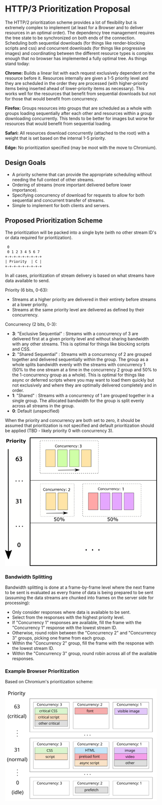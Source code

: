 # HTTP/3 Prioritization Proposal

The HTTP/2 prioritization scheme provides a lot of flexibility but is extremely complex to implement (at least for a Browser and to deliver resources in an optimal order). The dependency tree management requires the tree state to be synchronized on both ends of the connection. Scheduling both sequential downloads (for things like render-blocking scripts and css) and concurrent downloads (for things like progressive images) and coordinating between the different resource types is complex enough that no browser has implemented a fully optimal tree. As things stand today:

**Chrome:** Builds a linear list with each request exclusively dependent on the resource before it. Resources internally are given a 1-5 priority level and they are scheduled in the order they are processed (with higher-priority items being inserted ahead of lower-priority items as necessary). This works well for the resources that benefit from sequential downloads but not for those that would benefit from concurrency.

**Firefox:** Groups resources into groups that are scheduled as a whole with groups loading sequentially after each other and resources within a group downloading concurrently. This tends to be better for images but worse for resources that would benefit from sequential loading.

**Safari:** All resources download concurrently (attached to the root) with a weight that is set based on the internal 1-5 priority.

**Edge:** No prioritization specified (may be moot with the move to Chromium).

## Design Goals
* A priority scheme that can provide the appropriate scheduling without needing the full context of other streams.
* Ordering of streams (more important delivered before lower importance).
* Specifying concurrency of download for requests to allow for both sequential and concurrent transfer of streams.
* Simple to implement for both clients and servers.

## Proposed Prioritization Scheme

The prioritization will be packed into a single byte (with no other stream ID's or data required for prioritization).

```
 0               
 0 1 2 3 4 5 6 7 
+-+-+-+-+-+-+-+-+
| Priority  | C |
+-+-+-+-+-+-+-+-+
```

In all cases, prioritization of stream delivery is based on what streams have data available to send.

Priority (6 bits, 0-63): 
* Streams at a higher priority are delivered in their entirety before streams at a lower priority.
* Streams at the same priority level are delivered as defined by their concurrency.

Concurrency (2 bits, 0-3):

* **3**: "Exclusive Sequential" : Streams with a concurrency of 3 are delivered first at a given priority level and without sharing bandwidth with any other streams. This is optimal for things like blocking scripts and CSS.
* **2**: "Shared Sequential" : Streams with a concurrency of 2 are grouped together and delivered sequentially within the group. The group as a whole splits bandwidth evenly with the streams with concurrency 1 (50% to the one stream at a time in the concurrency 2 group and 50% to the 1-concurrency group as a whole). This is optimal for things like async or deferred scripts where you may want to load them quickly but not exclusively and where they are optimally delivered completely and in order.
* **1**: "Shared" : Streams with a concurrency of 1 are grouped together in a single group. The allocated bandwidth for the group is split evenly across all streams in the group.
* **0**: Default (unspecified)

When the priority and concurrency are both set to zero, it should be assumed that prioritization is not specified and default prioritization should be applied (TBD - likely priority 0 with concurrency 3).

![Priority Levels and Concurrency](images/priorities.png)

### Bandwidth Splitting
Bandwidth splitting is done at a frame-by-frame level where the next frame to be sent is evaluated as every frame of data is being prepared to be sent (assuming the data streams are chunked into frames on the server side for processing):

* Only consider responses where data is available to be sent.
* Select from the responses with the highest priority level.
* If "Concurrency 1" responses are available, fill the frame with the "Concurrency 1" response with the lowest stream ID.
* Otherwise, round robin between the "Concurrency 2" and "Concurrency 3" groups, picking one frame from each group.
* Within the "Concurrency 2" group, fill the frame with the response with the lowest stream ID.
* Within the "Concurrency 3" group, round robin across all of the available responses.

### Example Browser Prioritization

Based on Chromium's prioritization scheme:

![Sample Prioritization](images/sample.svg)